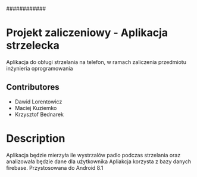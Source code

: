 ############
# Projekt zaliczeniowy - Aplikacja strzelecka
Aplikacja do obługi strzelania na telefon, w ramach zaliczenia przedmiotu inżynieria oprogramowania

## Contributores
- Dawid Lorentowicz
- Maciej Kuziemko
- Krzysztof Bednarek

# Description
Aplikacja będzie mierzyła ile wystrzalów padlo podczas strzelania oraz analizowała będzie dane dla użytkownika
Apliakcja korzysta z bazy danych firebase. Przystosowana do Android 8.1
